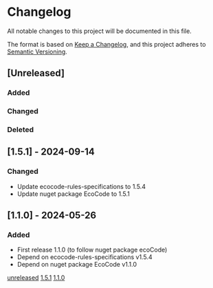# Changelog

All notable changes to this project will be documented in this file.

The format is based on [Keep a Changelog](https://keepachangelog.com/en/1.0.0/),
and this project adheres to [Semantic Versioning](https://semver.org/spec/v2.0.0.html).

## [Unreleased]

### Added

### Changed

### Deleted

## [1.5.1] - 2024-09-14

### Changed

- Update ecocode-rules-specifications to 1.5.4
- Update nuget package EcoCode to 1.5.1

## [1.1.0] - 2024-05-26

### Added

- First release 1.1.0 (to follow nuget package ecoCode)
- Depend on ecocode-rules-specifications v1.5.4
- Depend on nuget package EcoCode v1.1.0

[unreleased](https://github.com/green-code-initiative/ecoCode-csharp-sonarqube/compare/1.5.1...HEAD)
[1.5.1](https://github.com/green-code-initiative/ecoCode-csharp-sonarqube/compare/1.1.0...1.5.1)
[1.1.0](https://github.com/green-code-initiative/ecoCode-csharp-sonarqube/releases/tag/1.1.0)
